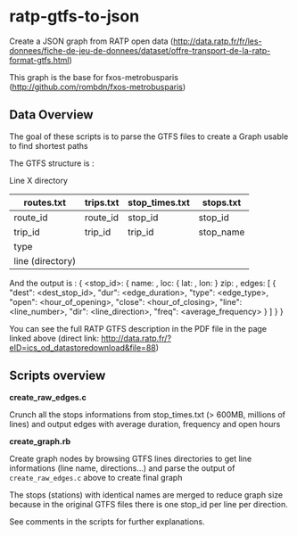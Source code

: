 ratp-gtfs-to-json
==================

Create a JSON graph from RATP open data (http://data.ratp.fr/fr/les-donnees/fiche-de-jeu-de-donnees/dataset/offre-transport-de-la-ratp-format-gtfs.html)

This graph is the base for fxos-metrobusparis (http://github.com/rombdn/fxos-metrobusparis)


Data Overview
---------------

The goal of these scripts is to parse the GTFS files to create a Graph usable to find shortest paths

The GTFS structure is :

Line X directory

| routes.txt        | trips.txt | stop_times.txt | stops.txt     |
| ----------------- | --------- | -------------- | ------------- |  
| route_id          | route_id  | stop_id        | stop_id       |   
| trip_id           | trip_id   | trip_id        | stop_name     |
| type              |           |                |               |          
| line (directory)  |			|			     |				 |
   
   
And the output is :
{
	<stop_id>: {
		name: <name>,
		loc: {
			lat: <latitude>,
			lon: <longitude>
		}
		zip: <zipcode>,
		edges: [
			{
				"dest": <dest_stop_id>,
				"dur": <edge_duration>,
				"type": <edge_type>,
				"open": <hour_of_opening>,
				"close": <hour_of_closing>,
				"line": <line_number>,
				"dir": <line_direction>,
				"freq": <average_frequency>
			}
		]
	}
}

You can see the full RATP GTFS description in the PDF file in the page linked above (direct link: http://data.ratp.fr/?eID=ics_od_datastoredownload&file=88)



Scripts overview
---------------------


**create_raw_edges.c**

Crunch all the stops informations from stop_times.txt (> 600MB, millions of lines) and output edges with average duration, frequency and open hours


**create_graph.rb**

Create graph nodes by browsing GTFS lines directories to get line informations (line name, directions...) and parse the output of `create_raw_edges.c` above to create final graph

The stops (stations) with identical names are merged to reduce graph size because in the original GTFS files there is one stop_id per line per direction.

See comments in the scripts for further explanations.